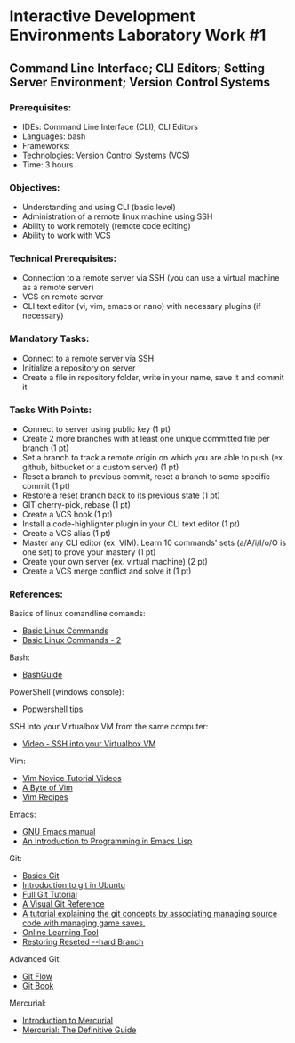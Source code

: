 # Interactive Development Environments Laboratory Work #1

## Command Line Interface; CLI Editors; Setting Server Environment; Version Control Systems

### Prerequisites:
  - IDEs: Command Line Interface (CLI), CLI Editors
  - Languages: bash
  - Frameworks:
  - Technologies: Version Control Systems (VCS)
  - Time: 3 hours

### Objectives:
  - Understanding and using CLI (basic level)
  - Administration of a remote linux machine using SSH
  - Ability to work remotely (remote code editing)
  - Ability to work with VCS

### Technical Prerequisites:
  - Connection to a remote server via SSH (you can use a virtual machine as a remote server)
  - VCS on remote server
  - CLI text editor (vi, vim, emacs or nano) with necessary plugins (if necessary)

### Mandatory Tasks:
  - Connect to a remote server via SSH
  - Initialize a repository on server
  - Create a file in repository folder, write in your name, save it and commit it

### Tasks With Points:
  - Connect to server using public key (1 pt)
  - Create 2 more branches with at least one unique committed file per branch (1 pt)
  - Set a branch to track a remote origin on which you are able to push (ex. github, bitbucket or a custom server) (1 pt)
  - Reset a branch to previous commit, reset a branch to some specific commit (1 pt)
  - Restore a reset branch back to its previous state (1 pt)
  - GIT cherry-pick, rebase (1 pt)
  - Create a VCS hook (1 pt)
  - Install a code-highlighter plugin in your CLI text editor (1 pt)
  - Create a VCS alias (1 pt)
  - Master any CLI editor (ex. VIM). Learn 10 commands' sets (a/A/i/I/o/O is one set) to prove your mastery (1 pt)
  - Create your own server (ex. virtual machine) (2 pt)
  - Create a VCS merge conflict and solve it (1 pt)

### References:

Basics of linux comandline comands:
  - [Basic Linux Commands](http://www.debianhelp.co.uk/commands.htm)
  - [Basic Linux Commands - 2](http://www.comptechdoc.org/os/linux/usersguide/linux_ugbasics.html)

Bash:
  - [BashGuide](http://mywiki.wooledge.org/BashGuide)

PowerShell (windows console):
  - [Popwershell tips](http://powershell.com/cs/blogs/tips/)

SSH into your Virtualbox VM from the same computer:
  - [Video - SSH into your Virtualbox VM](http://www.youtube.com/watch?v=5BsShkcweIs)

Vim:
  - [Vim Novice Tutorial Videos](http://www.derekwyatt.org/vim/vim-tutorial-videos/vim-novice-tutorial-videos/)
  - [A Byte of Vim](http://www.swaroopch.com/notes/Vim/)
  - [Vim Recipes](http://vim.runpaint.org/toc/)

Emacs:
  - [GNU Emacs manual](http://www.gnu.org/software/emacs/manual/emacs.html)
  - [An Introduction to Programming in Emacs Lisp](http://www.gnu.org/software/emacs/emacs-lisp-intro/)

Git:
  - [Basics Git](http://www.manniwood.com/starting_a_project_with_git.html)
  - [Introduction to git in Ubuntu](https://help.ubuntu.com/community/Git)
  - [Full Git Tutorial](http://www.vogella.com/articles/Git/article.html)
  - [A Visual Git Reference](http://marklodato.github.com/visual-git-guide/index-en.html)
  - [A tutorial explaining the git concepts by associating managing source code with managing game saves.](http://www-cs-students.stanford.edu/~blynn/gitmagic/)
  - [Online Learning Tool](http://pcottle.github.com/learnGitBranching/)
  - [Restoring Reseted --hard Branch](http://www.code-speculations.me/blog/a/omg_git_reset_hard)

Advanced Git:
  - [Git Flow](http://nvie.com/posts/a-successful-git-branching-model/)
  - [Git Book](http://git-scm.com/book)

Mercurial:
  - [Introduction to Mercurial](http://hginit.com/)
  - [Mercurial: The Definitive Guide](http://hgbook.red-bean.com/)
